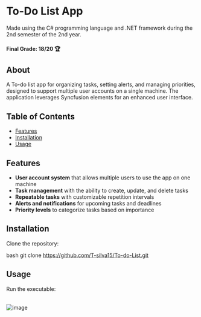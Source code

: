 # To-Do List App

Made using the C# programming language and .NET framework during the 2nd semester of the 2nd year.

#### Final Grade: 18/20 🏆

## About

A To-do list app for organizing tasks, setting alerts, and managing priorities, designed to support multiple user accounts on a single machine. The application leverages Syncfusion elements for an enhanced user interface.

## Table of Contents

- [Features](#features)
- [Installation](#installation)
- [Usage](#usage)


## Features

- **User account system** that allows multiple users to use the app on one machine
- **Task management** with the ability to create, update, and delete tasks
- **Repeatable tasks** with customizable repetition intervals
- **Alerts and notifications** for upcoming tasks and deadlines
- **Priority levels** to categorize tasks based on importance



## Installation

Clone the repository:
   

bash
   git clone https://github.com/T-silva15/To-do-List.git


## Usage

Run the executable:
######
  ![image](https://github.com/T-silva15/To-do-List/assets/128994723/8fbf89bd-b927-46f8-8359-18d2c9206d59)
